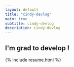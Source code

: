 ```yaml
---
layout: default
title: "cindy-devlog"
main: true
subtitle: cindy-devlog
description: cindy-devlog
---
```


<div class="intro-animation">
<section class="explanation">
    <h1 class="intro">
    I'm grad to develop !
    </h1>
    <!-- <h1 class="intro">a Digital Product Designer at 
        <div class="intro-link">
            <a class="transition" href="http://ridicorp.com/" target="_blank">
                RIDI
            </a>
            <div class="underline-mask transition"></div>
            <div class="underline"></div>
        </div>.
    </h1> -->
    <!-- <h2 class="intro">배우는 개발자 'cindy'입니다.</h2> -->
</section>
</div>
{% include resume.html %}
